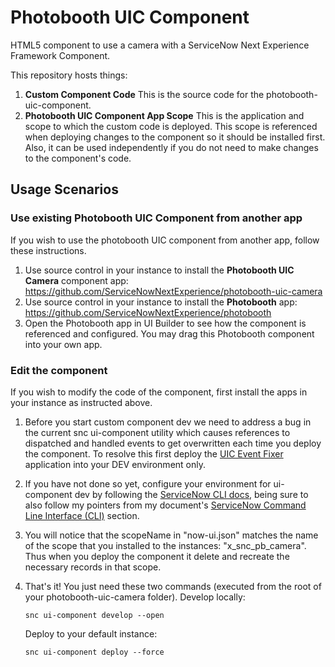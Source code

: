 # Photobooth UIC Component

HTML5 component to use a camera with a ServiceNow Next Experience Framework Component.

This repository hosts things:

1. **Custom Component Code**
   This is the source code for the photobooth-uic-component.
2. **Photobooth UIC Component App Scope**
   This is the application and scope to which the custom code is deployed. This scope is referenced when deploying changes to the component so it should be installed first. Also, it can be used independently if you do not need to make changes to the component's code.

## Usage Scenarios

### Use existing Photobooth UIC Component from another app

If you wish to use the photobooth UIC component from another app, follow these instructions.

1. Use source control in your instance to install the **Photobooth UIC Camera** component app: https://github.com/ServiceNowNextExperience/photobooth-uic-camera
2. Use source control in your instance to install the **Photobooth** app: https://github.com/ServiceNowNextExperience/photobooth
3. Open the Photobooth app in UI Builder to see how the component is referenced and configured. You may drag this Photobooth component into your own app.

### Edit the component

If you wish to modify the code of the component, first install the apps in your instance as instructed above.

1. Before you start custom component dev we need to address a bug in the current snc ui-component utility which causes references to dispatched and handled events to get overwritten each time you deploy the component. To resolve this first deploy the [UIC Event Fixer](https://github.com/ServiceNowNextExperience/uic-event-fixer) application into your DEV environment only.
2. If you have not done so yet, configure your environment for ui-component dev by following the [ServiceNow CLI docs](https://docs.servicenow.com/bundle/tokyo-application-development/page/build/servicenow-cli/concept/servicenow-cli.html), being sure to also follow my pointers from my document's [ServiceNow Command Line Interface (CLI)](https://www.servicenow.com/community/next-experience-articles/cross-origin-resource-sharing-cors-in-ui-builder-uib/ta-p/2341273#toc-hId--1595374477) section.
3. You will notice that the scopeName in "now-ui.json" matches the name of the scope that you installed to the instances: "x_snc_pb_camera". Thus when you deploy the component it delete and recreate the necessary records in that scope.
4. That's it! You just need these two commands (executed from the root of your photobooth-uic-camera folder).
   Develop locally:

   `snc ui-component develop --open`

   Deploy to your default instance:

   `snc ui-component deploy --force`
